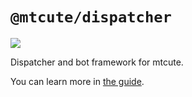# `@mtcute/dispatcher`

![](./coverage.svg)

Dispatcher and bot framework for mtcute.

You can learn more in [the guide](/guide/index.html).
